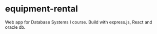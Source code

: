 # equipment-rental

Web app for Database Systems I course. Build with express.js, React and oracle db.

